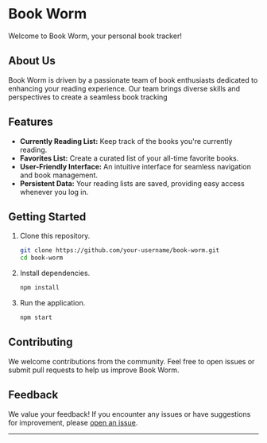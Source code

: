 
# Book Worm

Welcome to Book Worm, your personal book tracker!

## About Us

Book Worm is driven by a passionate team of book enthusiasts dedicated to enhancing your reading experience. Our team brings diverse skills and perspectives to create a seamless book tracking 

## Features

- **Currently Reading List:** Keep track of the books you're currently reading.
- **Favorites List:** Create a curated list of your all-time favorite books.
- **User-Friendly Interface:** An intuitive interface for seamless navigation and book management.
- **Persistent Data:** Your reading lists are saved, providing easy access whenever you log in.

## Getting Started

1. Clone this repository.
   ```bash
   git clone https://github.com/your-username/book-worm.git
   cd book-worm
   ```

2. Install dependencies.
   ```bash
   npm install
   ```

3. Run the application.
   ```bash
   npm start
   ```

## Contributing

We welcome contributions from the community. Feel free to open issues or submit pull requests to help us improve Book Worm.

## Feedback

We value your feedback! If you encounter any issues or have suggestions for improvement, please [open an issue](https://github.com/your-username/book-worm/issues).


---

